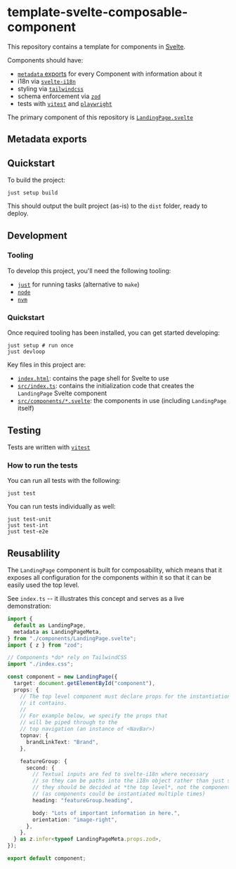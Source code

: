 # template-svelte-composable-component

This repository contains a template for components in [Svelte][svelte].

Components should have:

- [`metadata` exports](./docs/metadata-exports.md) for every Component with information about it
- i18n via [`svelte-i18n`][svelte-i18n]
- styling via [`tailwindcss`][tailwind]
- schema enforcement via [`zod`][zod]
- tests with [`vitest`][vitest] and [`playwright`][playwright]

The primary component of this repository is [`LandingPage.svelte`](./src/components/LandingPage.svelte)

[tailwind]: https://tailwindcss.com/
[svelte-i18n]: https://github.com/kaisermann/svelte-i18n
[zod]: https://github.com/colinhacks/zod
[playwright]: https://playwright.dev
[svelte]: https://svelte.dev

## Metadata exports

## Quickstart

To build the project:

```console
just setup build
```

This should output the built project (as-is) to the `dist` folder, ready to deploy.

## Development

### Tooling

To develop this project, you'll need the following tooling:

- [`just`][just] for running tasks (alternative to `make`)
- [`node`][node]
- [`nvm`][nvm]

[just]: https://github.com/casey/just
[node]: https://nodejs.org
[nvm]: https://nvm.io

### Quickstart

Once required tooling has been installed, you can get started developing:

```console
just setup # run once
just devloop
```

Key files in this project are:

- [`index.html`](./index.html): contains the page shell for Svelte to use
- [`src/index.ts`](./src/index.ts): contains the initialization code that creates the `LandingPage` Svelte component
- [`src/components/*.svelte`](./src/components): the components in use (including `LandingPage` itself)

## Testing

Tests are written with [`vitest`][vitest]

### How to run the tests

You can run all tests with the following:

```console
just test
```

You can run tests individually as well:

```console
just test-unit
just test-int
just test-e2e
```

## Reusablility

The `LandingPage` component is built for composability, which means that it exposes all configuration for the components within it so that it can be easily used the top level.

See `index.ts` -- it illustrates this concept and serves as a live demonstration:

```typescript
import {
  default as LandingPage,
  metadata as LandingPageMeta,
} from "./components/LandingPage.svelte";
import { z } from "zod";

// Components *do* rely on TailwindCSS
import "./index.css";

const component = new LandingPage({
  target: document.getElementById("component"),
  props: {
    // The top level component must declare props for the instantiations
    // it contains.
    //
    // For example below, we specify the props that
    // will be piped through to the
    // top navigation (an instance of <NavBar>)
    topnav: {
      brandLinkText: "Brand",
    },

    featureGroup: {
      second: {
        // Textual inputs are fed to svelte-i18n where necessary
        // so they can be paths into the i18n object rather than just strings
        // they should be decided at *the top level*, not the component level
        // (as components could be instantiated multiple times)
        heading: "featureGroup.heading",

        body: "Lots of important information in here.",
        orientation: "image-right",
      },
    },
  } as z.infer<typeof LandingPageMeta.props.zod>,
});

export default component;
```

[svelte-i18n]: https://github.com/kaisermann/svelte-i18n
[vitest]: https://vitest.dev
[svelte-docs-stores]: https://svelte.dev/docs#run-time-svelte-store-writable
